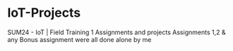 # IoT-Projects
SUM24 - IoT | Field Training 1 Assignments and projects
Assignments 1,2 & any Bonus assignment were all done alone by me 